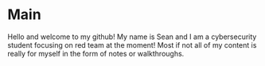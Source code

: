 # Main

Hello and welcome to my github! My name is Sean and I am a cybersecurity student focusing on red team at the moment! Most if not all of my content is really for myself in the form of notes or walkthroughs. 
